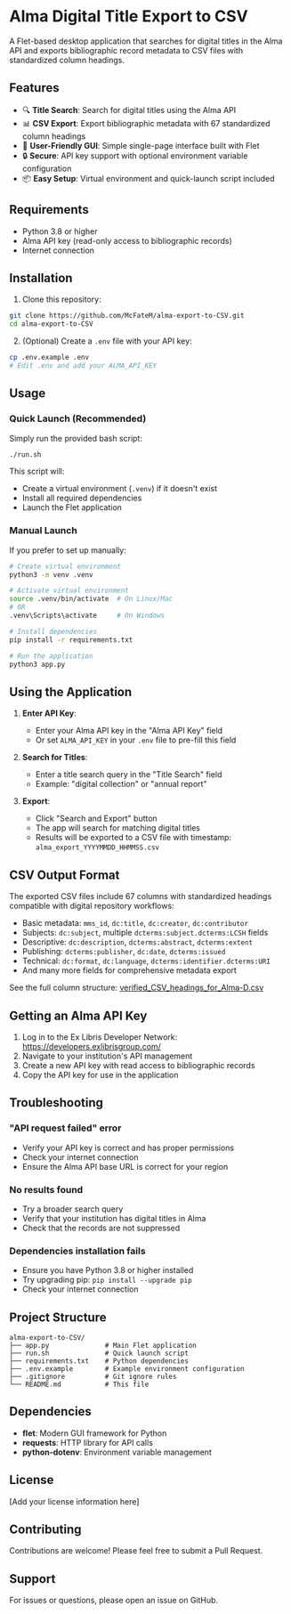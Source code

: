 # Alma Digital Title Export to CSV

A Flet-based desktop application that searches for digital titles in the Alma API and exports bibliographic record metadata to CSV files with standardized column headings.

## Features

- 🔍 **Title Search**: Search for digital titles using the Alma API
- 📊 **CSV Export**: Export bibliographic metadata with 67 standardized column headings
- 🎨 **User-Friendly GUI**: Simple single-page interface built with Flet
- 🔒 **Secure**: API key support with optional environment variable configuration
- 📦 **Easy Setup**: Virtual environment and quick-launch script included

## Requirements

- Python 3.8 or higher
- Alma API key (read-only access to bibliographic records)
- Internet connection

## Installation

1. Clone this repository:
```bash
git clone https://github.com/McFateM/alma-export-to-CSV.git
cd alma-export-to-CSV
```

2. (Optional) Create a `.env` file with your API key:
```bash
cp .env.example .env
# Edit .env and add your ALMA_API_KEY
```

## Usage

### Quick Launch (Recommended)

Simply run the provided bash script:

```bash
./run.sh
```

This script will:
- Create a virtual environment (`.venv`) if it doesn't exist
- Install all required dependencies
- Launch the Flet application

### Manual Launch

If you prefer to set up manually:

```bash
# Create virtual environment
python3 -m venv .venv

# Activate virtual environment
source .venv/bin/activate  # On Linux/Mac
# OR
.venv\Scripts\activate     # On Windows

# Install dependencies
pip install -r requirements.txt

# Run the application
python3 app.py
```

## Using the Application

1. **Enter API Key**: 
   - Enter your Alma API key in the "Alma API Key" field
   - Or set `ALMA_API_KEY` in your `.env` file to pre-fill this field

2. **Search for Titles**:
   - Enter a title search query in the "Title Search" field
   - Example: "digital collection" or "annual report"

3. **Export**:
   - Click "Search and Export" button
   - The app will search for matching digital titles
   - Results will be exported to a CSV file with timestamp: `alma_export_YYYYMMDD_HHMMSS.csv`

## CSV Output Format

The exported CSV files include 67 columns with standardized headings compatible with digital repository workflows:

- Basic metadata: `mms_id`, `dc:title`, `dc:creator`, `dc:contributor`
- Subjects: `dc:subject`, multiple `dcterms:subject.dcterms:LCSH` fields
- Descriptive: `dc:description`, `dcterms:abstract`, `dcterms:extent`
- Publishing: `dcterms:publisher`, `dc:date`, `dcterms:issued`
- Technical: `dc:format`, `dc:language`, `dcterms:identifier.dcterms:URI`
- And many more fields for comprehensive metadata export

See the full column structure: [verified_CSV_headings_for_Alma-D.csv](https://github.com/McFateM/manage-digital-ingest-flet-oo/blob/main/_data/verified_CSV_headings_for_Alma-D.csv)

## Getting an Alma API Key

1. Log in to the Ex Libris Developer Network: https://developers.exlibrisgroup.com/
2. Navigate to your institution's API management
3. Create a new API key with read access to bibliographic records
4. Copy the API key for use in the application

## Troubleshooting

### "API request failed" error
- Verify your API key is correct and has proper permissions
- Check your internet connection
- Ensure the Alma API base URL is correct for your region

### No results found
- Try a broader search query
- Verify that your institution has digital titles in Alma
- Check that the records are not suppressed

### Dependencies installation fails
- Ensure you have Python 3.8 or higher installed
- Try upgrading pip: `pip install --upgrade pip`
- Check your internet connection

## Project Structure

```
alma-export-to-CSV/
├── app.py              # Main Flet application
├── run.sh              # Quick launch script
├── requirements.txt    # Python dependencies
├── .env.example        # Example environment configuration
├── .gitignore          # Git ignore rules
└── README.md           # This file
```

## Dependencies

- **flet**: Modern GUI framework for Python
- **requests**: HTTP library for API calls
- **python-dotenv**: Environment variable management

## License

[Add your license information here]

## Contributing

Contributions are welcome! Please feel free to submit a Pull Request.

## Support

For issues or questions, please open an issue on GitHub.
